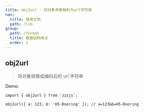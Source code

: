 ```yaml
---
title: obj2url - 将对象参数解析为url字符串
nav:
  title: 使用文档
  path: /lib
group:
  path: /format
  title: 数据结构相关
  order: 2
---
```


## obj2url

> 将对象转换成编码后的 url 字符串

Demo:

```tsx | pure
import { obj2url } from 'zzzjs';

obj2url({ a: 123, b: 'H5-Dooring' }); // a=123&b=H5-Dooring
```
